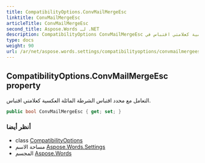 ```yaml
---
title: CompatibilityOptions.ConvMailMergeEsc
linktitle: ConvMailMergeEsc
articleTitle: ConvMailMergeEsc
second_title: Aspose.Words لـ .NET
description: CompatibilityOptions ConvMailMergeEsc ملكية. التعامل مع محدد اقتباس الشرطة المائلة العكسية كعلامتي اقتباس في C#.
type: docs
weight: 90
url: /ar/net/aspose.words.settings/compatibilityoptions/convmailmergeesc/
---
```

## CompatibilityOptions.ConvMailMergeEsc property

التعامل مع محدد اقتباس الشرطة المائلة العكسية كعلامتي اقتباس.

```csharp
public bool ConvMailMergeEsc { get; set; }
```

### أنظر أيضا

* class [CompatibilityOptions](../)
* مساحة الاسم [Aspose.Words.Settings](../../../aspose.words.settings/)
* المجسم [Aspose.Words](../../../)
